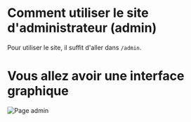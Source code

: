 # Comment utiliser le site d'administrateur (admin)

Pour utiliser le site, il suffit d'aller dans ``/admin``.

# Vous allez avoir une interface graphique

![Page admin]()

